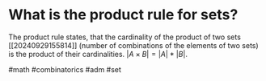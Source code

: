 # What is the product rule for sets? 
The product rule states, that the cardinality of the product of two sets [[20240929155814]] (number of combinations of the elements of two sets)
is the product of their cardinalities. $|A \times B| = |A| * |B|$.

#math #combinatorics #adm #set